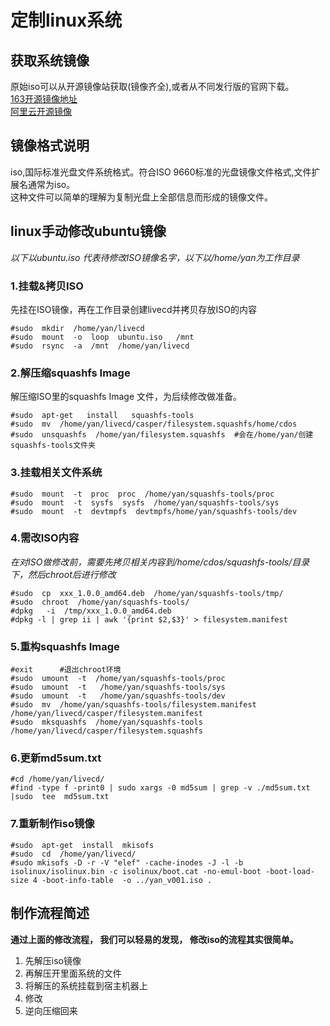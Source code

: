 # 定制linux系统

## 获取系统镜像

  原始iso可以从开源镜像站获取(镜像齐全),或者从不同发行版的官网下载。</br>
  [163开源镜像地址](https://mirrors.163.com/) </br>
  [阿里云开源镜像](https://opsx.alibaba.com/mirror)

## 镜像格式说明

iso,国际标准光盘文件系统格式。符合ISO 9660标准的光盘镜像文件格式,文件扩展名通常为iso。</br>
这种文件可以简单的理解为复制光盘上全部信息而形成的镜像文件。

## linux手动修改ubuntu镜像

*以下以ubuntu.iso 代表待修改ISO镜像名字，以下以/home/yan为工作目录*</br>

### 1.挂载&拷贝ISO

先挂在ISO镜像，再在工作目录创建livecd并拷贝存放ISO的内容

    #sudo  mkdir  /home/yan/livecd
    #sudo  mount  -o  loop  ubuntu.iso   /mnt
    #sudo  rsync  -a  /mnt  /home/yan/livecd

### 2.解压缩squashfs Image

解压缩ISO里的squashfs Image 文件，为后续修改做准备。

    #sudo  apt-get   install   squashfs-tools
    #sudo  mv  /home/yan/livecd/casper/filesystem.squashfs/home/cdos
    #sudo  unsquashfs  /home/yan/filesystem.squashfs  #会在/home/yan/创建squashfs-tools文件夹

### 3.挂载相关文件系统

    #sudo  mount  -t  proc  proc  /home/yan/squashfs-tools/proc
    #sudo  mount  -t  sysfs  sysfs  /home/yan/squashfs-tools/sys
    #sudo  mount  -t  devtmpfs  devtmpfs/home/yan/squashfs-tools/dev

### 4.需改ISO内容

*在对ISO做修改前，需要先拷贝相关内容到/home/cdos/squashfs-tools/目录下，然后chroot后进行修改*</br>

    #sudo  cp  xxx_1.0.0_amd64.deb  /home/yan/squashfs-tools/tmp/
    #sudo  chroot  /home/yan/squashfs-tools/
    #dpkg   -i  /tmp/xxx_1.0.0_amd64.deb
    #dpkg -l | grep ii | awk '{print $2,$3}' > filesystem.manifest

### 5.重构squashfs Image

    #exit      #退出chroot环境
    #sudo  umount  -t  /home/yan/squashfs-tools/proc
    #sudo  umount  -t   /home/yan/squashfs-tools/sys
    #sudo  umount  -t   /home/yan/squashfs-tools/dev
    #sudo  mv  /home/yan/squashfs-tools/filesystem.manifest /home/yan/livecd/casper/filesystem.manifest
    #sudo  mksquashfs  /home/yan/squashfs-tools   /home/yan/livecd/casper/filesystem.squashfs

### 6.更新md5sum.txt

    #cd /home/yan/livecd/
    #find -type f -print0 | sudo xargs -0 md5sum | grep -v ./md5sum.txt |sudo  tee  md5sum.txt

### 7.重新制作iso镜像

    #sudo  apt-get  install  mkisofs
    #sudo  cd  /home/yan/livecd/
    #sudo mkisofs -D -r -V "elef" -cache-inodes -J -l -b isolinux/isolinux.bin -c isolinux/boot.cat -no-emul-boot -boot-load-size 4 -boot-info-table  -o ../yan_v001.iso .

## 制作流程简述

**通过上面的修改流程， 我们可以轻易的发现， 修改iso的流程其实很简单。**</br>

 1. 先解压iso镜像  
 2. 再解压开里面系统的文件  
 3. 将解压的系统挂载到宿主机器上 
 4. 修改
 5. 逆向压缩回来
